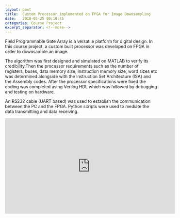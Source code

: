 ```yaml
---
layout: post
title:  Custom Processor implemented on FPGA for Image Downsampling
date:   2018-05-25 00:10:45
categories: Course Project
excerpt_separator: <!--more-->
---
```

Field Programmable Gate Array is a versatile platform for digital design. In this course project, a custom built processor was developed on FPGA in order to downsample an image. 
<!--more-->

The algorithm was first designed and simulated on MATLAB to verify its credibility.Then the processor requirements such as the number of registers, buses, data memory size, instruction memory size, word sizes etc was determined alongside with the Instruction Set Architecture (ISA) and the Assembly codes. After the processor specifications were fixed the coding was completed using Verilog HDL which was followed by debugging and testing on hardware. 

An RS232 cable (UART based) was used to establish the communication between the PC and the FPGA. Python scripts were used to mediate the data transmitting and data receiving. 

 <iframe src="https://youtu.be/ZEHNLUbt3R4"
   width="560" height="315" frameborder="0" allowfullscreen></iframe>


